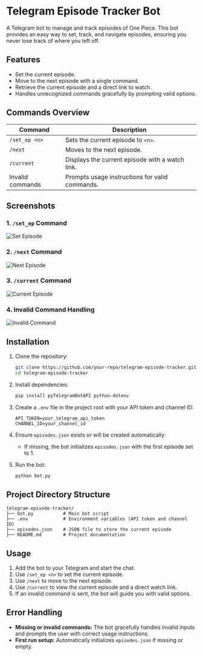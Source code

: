 # Telegram Episode Tracker Bot

A Telegram bot to manage and track episodes of One Piece. This bot provides an easy way to set, track, and navigate episodes, ensuring you never lose track of where you left off.  

## Features
- Set the current episode.
- Move to the next episode with a single command.
- Retrieve the current episode and a direct link to watch.
- Handles unrecognized commands gracefully by prompting valid options.

## Commands Overview
| Command           | Description                                    |
|-------------------|------------------------------------------------|
| `/set_ep <n>`     | Sets the current episode to `<n>`.            |
| `/next`           | Moves to the next episode.                    |
| `/current`        | Displays the current episode with a watch link. |
| Invalid commands  | Prompts usage instructions for valid commands.|

## Screenshots
### 1. `/set_ep` Command
![Set Episode](![01](https://github.com/user-attachments/assets/59972315-8abc-4324-a851-3bed3265ae95)
)

### 2. `/next` Command
![Next Episode](![03](https://github.com/user-attachments/assets/4835103e-6f3a-4e48-8755-73e5c6018ed5)
)

### 3. `/current` Command
![Current Episode](![02](https://github.com/user-attachments/assets/65ff6f9c-5bda-4ef2-a796-15748d8a774b)
)

### 4. Invalid Command Handling
![Invalid Command](![04](https://github.com/user-attachments/assets/8a134c89-bf74-43a2-a2a7-69ecbbac405f)
)

## Installation
1. Clone the repository:
   ```bash
   git clone https://github.com/your-repo/telegram-episode-tracker.git
   cd telegram-episode-tracker
   ```

2. Install dependencies:
   ```bash
   pip install pyTelegramBotAPI python-dotenv
   ```

3. Create a `.env` file in the project root with your API token and channel ID:
   ```
   API_TOKEN=your_telegram_api_token
   CHANNEL_ID=your_channel_id
   ```

4. Ensure `episodes.json` exists or will be created automatically:
   - If missing, the bot initializes `episodes.json` with the first episode set to 1.

5. Run the bot:
   ```bash
   python bot.py
   ```

## Project Directory Structure
```
telegram-episode-tracker/
├── bot.py           # Main bot script
├── .env             # Environment variables (API token and channel ID)
├── episodes.json    # JSON file to store the current episode
├── README.md        # Project documentation
```

## Usage
1. Add the bot to your Telegram and start the chat.
2. Use `/set_ep <n>` to set the current episode.
3. Use `/next` to move to the next episode.
4. Use `/current` to view the current episode and a direct watch link.
5. If an invalid command is sent, the bot will guide you with valid options.

## Error Handling
- **Missing or invalid commands:** The bot gracefully handles invalid inputs and prompts the user with correct usage instructions.
- **First run setup:** Automatically initializes `episodes.json` if missing or empty.
